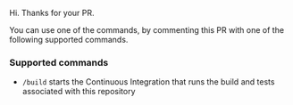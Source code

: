 Hi. Thanks for your PR.

You can use one of the commands, by commenting this PR with one of the following supported commands.

### Supported commands
- `/build` starts the Continuous Integration that runs the build and tests associated with this repository
